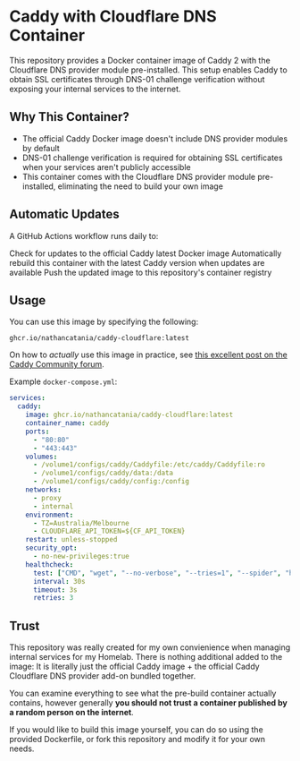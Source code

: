 # Caddy with Cloudflare DNS Container
This repository provides a Docker container image of Caddy 2 with the Cloudflare DNS provider module pre-installed. This setup enables Caddy to obtain SSL certificates through DNS-01 challenge verification without exposing your internal services to the internet.

## Why This Container?

- The official Caddy Docker image doesn't include DNS provider modules by default
- DNS-01 challenge verification is required for obtaining SSL certificates when your services aren't publicly accessible
- This container comes with the Cloudflare DNS provider module pre-installed, eliminating the need to build your own image

## Automatic Updates
A GitHub Actions workflow runs daily to:

Check for updates to the official Caddy latest Docker image
Automatically rebuild this container with the latest Caddy version when updates are available
Push the updated image to this repository's container registry

## Usage
You can use this image by specifying the following:
```
ghcr.io/nathancatania/caddy-cloudflare:latest
```

On how to *actually* use this image in practice, see [this excellent post on the Caddy Community forum](https://caddy.community/t/how-to-guide-caddy-v2-cloudflare-dns-01-via-docker/8007).

Example `docker-compose.yml`:
```yaml
services:
  caddy:
    image: ghcr.io/nathancatania/caddy-cloudflare:latest
    container_name: caddy
    ports:
      - "80:80"
      - "443:443"
    volumes:
      - /volume1/configs/caddy/Caddyfile:/etc/caddy/Caddyfile:ro
      - /volume1/configs/caddy/data:/data
      - /volume1/configs/caddy/config:/config
    networks:
      - proxy
      - internal
    environment:
      - TZ=Australia/Melbourne
      - CLOUDFLARE_API_TOKEN=${CF_API_TOKEN}
    restart: unless-stopped
    security_opt:
      - no-new-privileges:true
    healthcheck:
      test: ["CMD", "wget", "--no-verbose", "--tries=1", "--spider", "http://localhost:80"]
      interval: 30s
      timeout: 3s
      retries: 3
```

## Trust

This repository was really created for my own convienience when managing internal services for my Homelab. There is nothing additional added to the image: It is literally just the official Caddy image + the official Caddy Cloudflare DNS provider add-on bundled together.

You can examine everything to see what the pre-build container actually contains, however generally **you should not trust a container published by a random person on the internet**.

If you would like to build this image yourself, you can do so using the provided Dockerfile, or fork this repository and modify it for your own needs.

